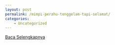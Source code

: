 ```yaml
---
layout: post
permalink: /mimpi-perahu-tenggelam-tapi-selamat/
categories:
    - Uncategorized
---
```


[Baca Selengkapnya](/10)